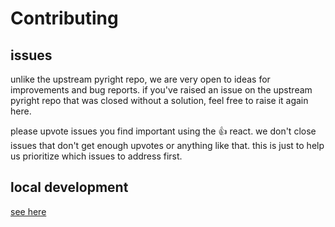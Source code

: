 # Contributing

## issues

unlike the upstream pyright repo, we are very open to ideas for improvements and bug reports. if you've raised an issue on the upstream pyright repo that was closed without a solution, feel free to raise it again here.

please upvote issues you find important using the 👍 react. we don't close issues that don't get enough upvotes or anything like that. this is just to help us prioritize which issues to address first.

## local development

[see here](https://docs.basedpyright.com/#/build-debug?id=building-basedpyright)
